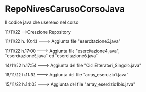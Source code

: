 # RepoNivesCarusoCorsoJava

Il codice java che useremo nel corso

11/11/22 -->Creazione Repository

11/11/22 h. 10:43 ---> Aggiunta file "esercitazione3.java" 

11/11/22 h.17:00 ---> Aggiunta file "esercitazione4.java", "esercitazione5.java" ed "esercitazione6.java"

14/11/22 h.17:54 ---> Aggiunta del file "CicliEIteratori_Singolo.java"

15/11/22 h.11:52 ---> Aggiunta del file "array_esercizio1.java"

15/11/22 h.14:03 ---> Aggiunta del file "array_esercizio1bis.java"
